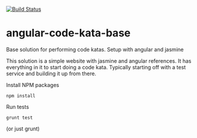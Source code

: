 [![Build Status](https://travis-ci.org/anthonyjoanes/angular-code-kata-base.svg?branch=master)](https://travis-ci.org/anthonyjoanes/angular-code-kata-base)

# angular-code-kata-base
Base solution for performing code katas. Setup with angular and jasmine

This solution is a simple website with jasmine and angular references. It
has everything in it to start doing a code kata. Typically starting off with a test
service and building it up from there.


Install NPM packages

	npm install

Run tests

	grunt test

(or just grunt)
